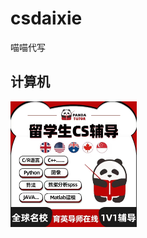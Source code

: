 # csdaixie
喵喵代写
## 计算机
<img src='https://github.com/codedaixie/csdaixie/blob/main/WechatIMG192.jpeg'  width= '40%'>
